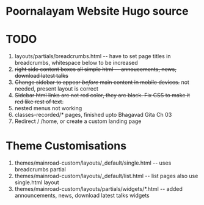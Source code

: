 # Poornalayam Website Hugo source

# TODO
1. layouts/partials/breadcrumbs.html -- have to set page titles in breadcrumbs, whitespace below to be increased
1. ~~right side content boxes all simple html -- annoucements, news, download latest talks~~
1. ~~Change sidebar to appear *before* main content in mobile devices.~~ not needed, present layout is correct
1. ~~Sidebar html links are not red color, they are black. Fix CSS to make it red like rest of text.~~
1. nested menus not working
1. classes-recorded/* pages, finished upto Bhagavad Gita Ch 03
1. Redirect / /home, or create a custom landing page

# Theme Customisations
1. themes/mainroad-custom/layouts/_default/single.html -- uses breadcrumbs partial
1. themes/mainroad-custom/layouts/_default/list.html -- list pages also use single.html layout
1. themes/mainroad-custom/layouts/partials/widgets/*.html -- added announcements, news, download latest talks widgets
